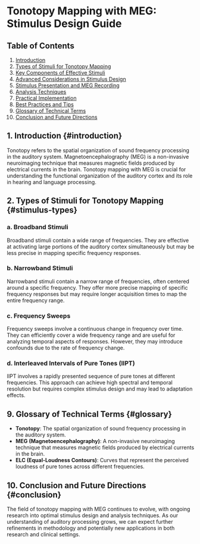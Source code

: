 # Tonotopy Mapping with MEG: Stimulus Design Guide

## Table of Contents
1. [Introduction](#introduction)
2. [Types of Stimuli for Tonotopy Mapping](#stimulus-types)
3. [Key Components of Effective Stimuli](#key-components)
4. [Advanced Considerations in Stimulus Design](#advanced-considerations)
5. [Stimulus Presentation and MEG Recording](#meg-recording)
6. [Analysis Techniques](#analysis-techniques)
7. [Practical Implementation](#implementation)
8. [Best Practices and Tips](#best-practices)
9. [Glossary of Technical Terms](#glossary)
10. [Conclusion and Future Directions](#conclusion)

## 1. Introduction {#introduction}

Tonotopy refers to the spatial organization of sound frequency processing in the auditory system. Magnetoencephalography (MEG) is a non-invasive neuroimaging technique that measures magnetic fields produced by electrical currents in the brain. Tonotopy mapping with MEG is crucial for understanding the functional organization of the auditory cortex and its role in hearing and language processing.

## 2. Types of Stimuli for Tonotopy Mapping {#stimulus-types}

### a. Broadband Stimuli

Broadband stimuli contain a wide range of frequencies. They are effective at activating large portions of the auditory cortex simultaneously but may be less precise in mapping specific frequency responses.

### b. Narrowband Stimuli

Narrowband stimuli contain a narrow range of frequencies, often centered around a specific frequency. They offer more precise mapping of specific frequency responses but may require longer acquisition times to map the entire frequency range.

### c. Frequency Sweeps

Frequency sweeps involve a continuous change in frequency over time. They can efficiently cover a wide frequency range and are useful for analyzing temporal aspects of responses. However, they may introduce confounds due to the rate of frequency change.

### d. Interleaved Intervals of Pure Tones (IIPT)

IIPT involves a rapidly presented sequence of pure tones at different frequencies. This approach can achieve high spectral and temporal resolution but requires complex stimulus design and may lead to adaptation effects.

<!-- Continue converting the remaining sections -->

## 9. Glossary of Technical Terms {#glossary}

- **Tonotopy**: The spatial organization of sound frequency processing in the auditory system.
- **MEG (Magnetoencephalography)**: A non-invasive neuroimaging technique that measures magnetic fields produced by electrical currents in the brain.
- **ELC (Equal-Loudness Contours)**: Curves that represent the perceived loudness of pure tones across different frequencies.

## 10. Conclusion and Future Directions {#conclusion}

The field of tonotopy mapping with MEG continues to evolve, with ongoing research into optimal stimulus design and analysis techniques. As our understanding of auditory processing grows, we can expect further refinements in methodology and potentially new applications in both research and clinical settings.
